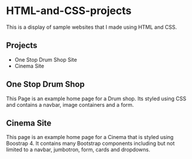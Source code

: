 # HTML-and-CSS-projects
This is a display of sample websites that I made using HTML and CSS.

## Projects

- One Stop Drum Shop Site
- Cinema Site

## One Stop Drum Shop

This Page is an example home page for a Drum shop. Its styled using CSS and contains a navbar, image containers and a form.

## Cinema Site

This page is an example home page for a Cinema that is styled using Boostrap 4. It contains many Bootstrap components including but not limited to a navbar, jumbotron, form, cards and dropdowns.
